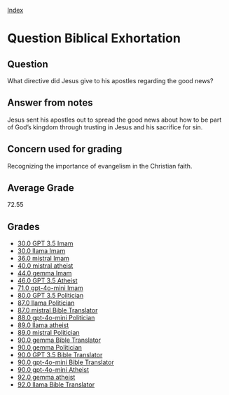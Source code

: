 
[Index](../../index.md)
# Question Biblical Exhortation
## Question
What directive did Jesus give to his apostles regarding the good news?

## Answer from notes
Jesus sent his apostles out to spread the good news about how to be part of God’s kingdom through trusting in Jesus and his sacrifice for sin.

## Concern used for grading
Recognizing the importance of evangelism in the Christian faith.

## Average Grade
72.55

## Grades
 * [30.0 GPT 3.5 Imam](../answers/GPT_3.5_Imam/Biblical_Exhortation.md)
 * [30.0 llama Imam](../answers/llama_Imam/Biblical_Exhortation.md)
 * [36.0 mistral Imam](../answers/mistral_Imam/Biblical_Exhortation.md)
 * [40.0 mistral atheist](../answers/mistral_atheist/Biblical_Exhortation.md)
 * [44.0 gemma Imam](../answers/gemma_Imam/Biblical_Exhortation.md)
 * [46.0 GPT 3.5 Atheist](../answers/GPT_3.5_Atheist/Biblical_Exhortation.md)
 * [71.0 gpt-4o-mini Imam](../answers/gpt-4o-mini_Imam/Biblical_Exhortation.md)
 * [80.0 GPT 3.5 Politician](../answers/GPT_3.5_Politician/Biblical_Exhortation.md)
 * [87.0 llama Politician](../answers/llama_Politician/Biblical_Exhortation.md)
 * [87.0 mistral Bible Translator](../answers/mistral_Bible_Translator/Biblical_Exhortation.md)
 * [88.0 gpt-4o-mini Politician](../answers/gpt-4o-mini_Politician/Biblical_Exhortation.md)
 * [89.0 llama atheist](../answers/llama_atheist/Biblical_Exhortation.md)
 * [89.0 mistral Politician](../answers/mistral_Politician/Biblical_Exhortation.md)
 * [90.0 gemma Bible Translator](../answers/gemma_Bible_Translator/Biblical_Exhortation.md)
 * [90.0 gemma Politician](../answers/gemma_Politician/Biblical_Exhortation.md)
 * [90.0 GPT 3.5 Bible Translator](../answers/GPT_3.5_Bible_Translator/Biblical_Exhortation.md)
 * [90.0 gpt-4o-mini Bible Translator](../answers/gpt-4o-mini_Bible_Translator/Biblical_Exhortation.md)
 * [90.0 gpt-4o-mini Atheist](../answers/gpt-4o-mini_Atheist/Biblical_Exhortation.md)
 * [92.0 gemma atheist](../answers/gemma_atheist/Biblical_Exhortation.md)
 * [92.0 llama Bible Translator](../answers/llama_Bible_Translator/Biblical_Exhortation.md)
